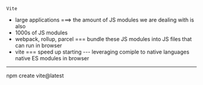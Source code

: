 `Vite`
- large applications ===> the amount of JS modules we are dealing with is also <increasing dramatically>
- 1000s of JS modules
- webpack, rollup, parcel === bundle these JS modules into JS files that can run in browser
- vite === speed up starting <dev server> --- leveraging
    comiple to native languages
    native ES modules in browser

----------------------------------------------------------------------------

npm create vite@latest
